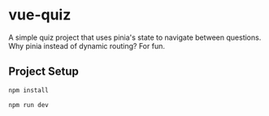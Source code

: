 # vue-quiz

A simple quiz project that uses pinia's state to navigate between questions. Why pinia instead of dynamic routing? For fun.

## Project Setup

```sh
npm install

npm run dev
```
